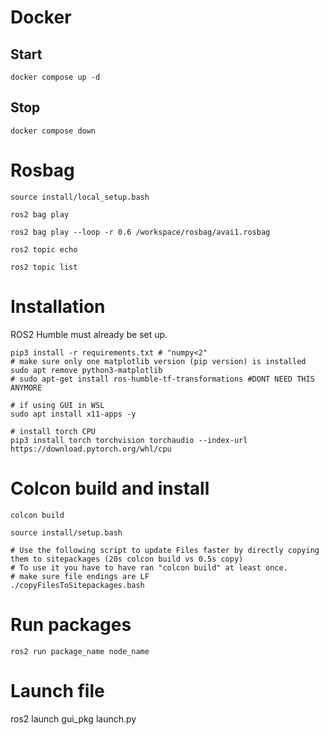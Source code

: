 # Docker


## Start
`docker compose up -d`

## Stop
`docker compose down`

# Rosbag
```
source install/local_setup.bash

ros2 bag play

ros2 bag play --loop -r 0.6 /workspace/rosbag/avai1.rosbag

ros2 topic echo

ros2 topic list
```

# Installation
ROS2 Humble must already be set up.

```
pip3 install -r requirements.txt # "numpy<2"
# make sure only one matplotlib version (pip version) is installed
sudo apt remove python3-matplotlib
# sudo apt-get install ros-humble-tf-transformations #DONT NEED THIS ANYMORE

# if using GUI in WSL
sudo apt install x11-apps -y

# install torch CPU
pip3 install torch torchvision torchaudio --index-url https://download.pytorch.org/whl/cpu
```

# Colcon build and install
```
colcon build

source install/setup.bash

# Use the following script to update Files faster by directly copying them to sitepackages (20s colcon build vs 0.5s copy)
# To use it you have to have ran "colcon build" at least once.
# make sure file endings are LF
./copyFilesToSitepackages.bash
```

# Run packages
```
ros2 run package_name node_name
```
# Launch file
ros2 launch gui_pkg launch.py
